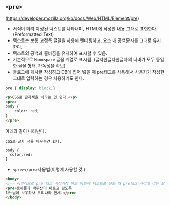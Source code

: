 ## ```<pre>```

(https://developer.mozilla.org/ko/docs/Web/HTML/Element/pre)

- 서식이 미리 지정된 텍스트를 나타내며, HTML에 작성한 내용 그대로 표현한다. (Preformatted Text)
- 텍스트는 보통 고정폭 글꼴을 사용해 렌더링하고, 요소 내 공백문자를 그대로 유지한다.
- 텍스트의 공백과 줄바꿈을 유지하여 표시할 수 있음.
- 기본적으로 ```Monospace``` 글꼴 계열로 표시됨. (글자한글자한글자의 너비가 모두 동일한 글꼴 형태, 가독성을 확보)
- 블로그에 게시글 작성하고 DB에 집어 넣을 때 pre태그를 사용해서 사용자가 작성한 그대로 입력하는 경우 사용하기도 한다.

```css
pre { display: block;}
```

```html
<p>CSS로 글자색을 바꾸는 건 쉽다.</p>
<pre>
body {
    color: red;
}    
</pre>    
```

아래와 같이 나타난다.
```
CSS로 글자 색을 바꾸는건 쉽다. 

body {
  color:red;
}
```

- ```<pre></pre>```사용법(이렇게 사용할 것.)
```html
<body>
<!-- 이런식으로 pre 태그 시작지점 바로 이후에 텍스트를 넣을 때 pre태그 사이에 비는 모든 공간 없이 작성할 수 있다. -->
<pre>동해물과 백두산이 마르고 닳도록
하느님이 보우하사 우리나라 만세.</pre>        
</body>    
```

